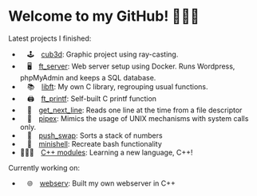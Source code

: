 # Welcome to my GitHub! 🙋🏼‍♀️

Latest projects I finished:
-  🕹 [cub3d](https://github.com/mariadaan/cub3d): Graphic project using ray-casting.
-  🖥 [ft_server](https://github.com/mariadaan/ft_server): Web server setup using Docker. Runs Wordpress, phpMyAdmin and keeps a SQL database.
-  📚 [libft](https://github.com/mariadaan/libft): My own C library, regrouping usual functions.
-  🖨 [ft_printf](https://github.com/mariadaan/ft_printf): Self-built C printf function
-  📄 [get_next_line](https://github.com/mariadaan/get_next_line): Reads one line at the time from a file descriptor
-  🍴 [pipex](https://github.com/mariadaan/pipex): Mimics the usage of UNIX mechanisms with system calls only.
-  🔢 [push_swap](https://github.com/mariadaan/push_swap): Sorts a stack of numbers
-  🐚 [minishell](https://github.com/mariadaan/mini-shell): Recreate bash functionality
- 👩🏼‍💻 [C++ modules](https://github.com/mariadaan/CPP_modules): Learning a new language, C++!
  

Currently working on:
-  🌐 [webserv](https://github.com/mariadaan/webserv): Built my own webserver in C++

<!-- <p>&nbsp;<img align="center" src="https://github-readme-stats.vercel.app/api?username=mariadaan&show_icons=true&locale=en" alt="mariadaan" /></p> -->

